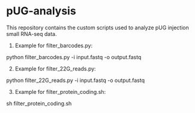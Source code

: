 # pUG-analysis

This repository contains the custom scripts used to analyze pUG injection small RNA-seq data.

1. Example for filter_barcodes.py:

python filter_barcodes.py -i input.fastq -o output.fastq

2. Example for filter_22G_reads.py:

python filter_22G_reads.py -i input.fastq -o output.fastq

3. Example for filter_protein_coding.sh:

sh filter_protein_coding.sh
